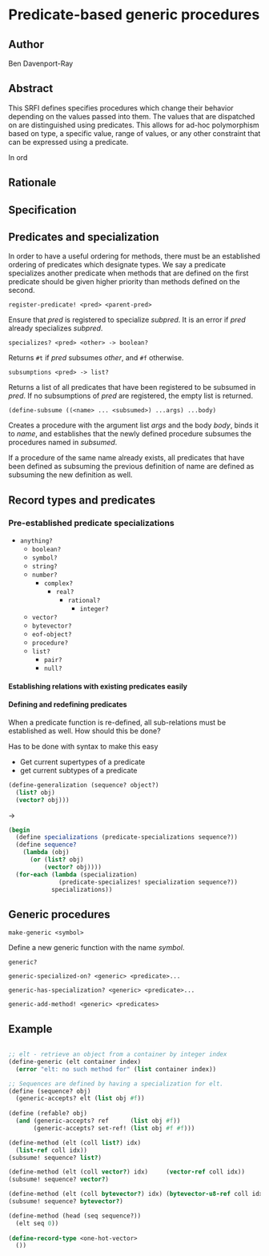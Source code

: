 
Predicate-based generic procedures
==================================

Author
------

Ben Davenport-Ray

Abstract
--------

This SRFI defines specifies procedures which change their behavior depending on the values passed into them. The values that are dispatched on are distinguished using predicates. This allows for ad-hoc polymorphism based on type, a specific value, range of values, or any other constraint that can be expressed using a predicate.

In ord

Rationale
---------

Specification
-------------

Predicates and specialization
-----------------------------

In order to have a useful ordering for methods, there must be an
established ordering of predicates which designate types. We say a
predicate specializes another predicate when methods that are defined on
the first predicate should be given higher priority than methods defined
on the second.

`register-predicate! <pred> <parent-pred>`

Ensure that _pred_ is registered to specialize _subpred_. It is an error if _pred_ already specializes _subpred_.

`specializes? <pred> <other> -> boolean?`

Returns `#t` if _pred_ subsumes _other_, and `#f` otherwise.

`subsumptions <pred> -> list?`

Returns a list of all predicates that have been registered to be subsumed in _pred_. If no subsumptions of _pred_ are registered, the empty list is returned.

`(define-subsume ((<name> ... <subsumed>) ...args) ...body)`

Creates a procedure with the argument list _args_ and the body _body_,
binds it to _name_, and establishes that the newly defined procedure
subsumes the procedures named in _subsumed_.

If a procedure of the same name already exists, all predicates that have
been defined as subsuming the previous definition of name are defined
as subsuming the new definition as well.

Record types and predicates
---------------------------

### Pre-established predicate specializations

- `anything?`
	- `boolean?`
	- `symbol?`
	- `string?`
	- `number?`
		- `complex?`
			- `real?`
				- `rational?`
					- `integer?`
	- `vector?`
	- `bytevector?`
	- `eof-object?`
	- `procedure?`
	- `list?`
		- `pair?`
		- `null?`

#### Establishing relations with existing predicates easily

#### Defining and redefining predicates

When a predicate function is re-defined, all sub-relations must be established as well.
How should this be done?

Has to be done with syntax to make this easy

- Get current supertypes of a predicate
- get current subtypes of a predicate

```scheme
(define-generalization (sequence? object?)
  (list? obj)
  (vector? obj)))
```
->
```scheme
(begin 
  (define specializations (predicate-specializations sequence?)) 
  (define sequence?
    (lambda (obj)
      (or (list? obj)
          (vector? obj))))
  (for-each (lambda (specialization)
              (predicate-specializes! specialization sequence?))
            specializations))
```

Generic procedures
------------------

`make-generic <symbol>`

Define a new generic function with the name _symbol_. 

`generic?`

`generic-specialized-on? <generic> <predicate>...`

`generic-has-specialization? <generic> <predicate>...`

`generic-add-method! <generic> <predicates>`



Example
-------

```scheme

;; elt - retrieve an object from a container by integer index
(define-generic (elt container index)
  (error "elt: no such method for" (list container index))

;; Sequences are defined by having a specialization for elt. 
(define (sequence? obj)
  (generic-accepts? elt (list obj #f))
  
(define (refable? obj)
  (and (generic-accepts? ref      (list obj #f))
       (generic-accepts? set-ref! (list obj #f #f)))

(define-method (elt (coll list?) idx) 
  (list-ref coll idx))
(subsume! sequence? list?)

(define-method (elt (coll vector?) idx)     (vector-ref coll idx))
(subsume! sequence? vector?)

(define-method (elt (coll bytevector?) idx) (bytevector-u8-ref coll idx))
(subsume! sequence? bytevector?)

(define-method (head (seq sequence?)) 
  (elt seq 0)) 
  
(define-record-type <one-hot-vector>
  ())
```


